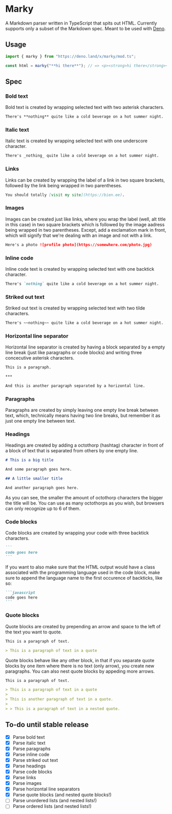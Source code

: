 # Marky

A Markdown parser written in TypeScript that spits out HTML. Currently supports
only a subset of the Markdown spec. Meant to be used with
[Deno](https://deno.land).

## Usage

```typescript
import { marky } from "https://deno.land/x/marky/mod.ts";

const html = marky("**hi there**"); // => <p><strong>hi there</strong></p>
```

## Spec

### Bold text

Bold text is created by wrapping selected text with two asterisk characters.

```markdown
There's **nothing** quite like a cold beverage on a hot summer night.
```

### Italic text

Italic text is created by wrapping selected text with one underscore character.

```markdown
There's _nothing_ quite like a cold beverage on a hot summer night.
```

### Links

Links can be created by wrapping the label of a link in two square brackets,
followed by the link being wrapped in two parentheses.

```markdown
You should totally [visit my site](https://bien.ee).
```

### Images

Images can be created just like links, where you wrap the label (well, alt title
in this case) in two square brackets which is followed by the image aadress
being wrapped in two parentheses. Except, add a exclamation mark in front, which
will signify that we're dealing with an image and not with a link.

```markdown
Here's a photo ![profile photo](https://somewhere.com/photo.jpg)
```

### Inline code

Inline code text is created by wrapping selected text with one backtick
character.

```markdown
There's `nothing` quite like a cold beverage on a hot summer night.
```

### Striked out text

Striked out text is created by wrapping selected text with two tilde characters.

```markdown
There's ~~nothing~~ quite like a cold beverage on a hot summer night.
```

### Horizontal line separator

Horizontal line separator is created by having a block separated by a empty line
break (just like paragraphs or code blocks) and writing three concecutive
asterisk characters.

```markdown
This is a paragraph.

***

And this is another paragraph separated by a horizontal line.
```

### Paragraphs

Paragraphs are created by simply leaving one empty line break between text,
which, technically means having two line breaks, but remember it as just one
empty line between text.

### Headings

Headings are created by adding a octothorp (hashtag) character in front of a
block of text that is separated from others by one empty line.

```markdown
# This is a big title

And some paragraph goes here.

## A little smaller title

And another paragraph goes here.
```

As you can see, the smaller the amount of octothorp characters the bigger the
title will be. You can use as many octothorps as you wish, but browsers can only
recognize up to 6 of them.

### Code blocks

Code blocks are created by wrapping your code with three backtick characters.

````markdown
```
code goes here
```
````

If you want to also make sure that the HTML output would have a class associated
with the programming language used in the code block, make sure to append the
language name to the first occurence of backticks, like so:

````markdown
```javascript
code goes here
```
````

### Quote blocks

Quote blocks are created by prepending an arrow and space to the left of the text you want to quote.

```markdown
This is a paragraph of text.

> This is a paragraph of text in a quote
```

Quote blocks behave like any other block, in that if you separate quote blocks by one item where there is no text (only arrow), you create new paragraphs. You can also nest quote blocks by appeding more arrows.

```markdown
This is a paragraph of text.

> This is a paragraph of text in a quote
>
> This is another paragraph of text in a quote.
>
> > This is a paragraph of text in a nested quote.
```

## To-do until stable release

- [x] Parse bold text
- [x] Parse italic text
- [x] Parse paragraphs
- [x] Parse inline code
- [x] Parse striked out text
- [x] Parse headings
- [x] Parse code blocks
- [x] Parse links
- [x] Parse images
- [x] Parse horizontal line separators
- [x] Parse quote blocks (and nested quote blocks!)
- [ ] Parse unordered lists (and nested lists!)
- [ ] Parse ordered lists (and nested lists!)
